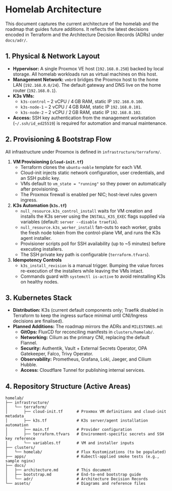 # Homelab Architecture

This document captures the current architecture of the homelab and the roadmap that guides future additions. It reflects the latest decisions encoded in Terraform and the Architecture Decision Records (ADRs) under `docs/adr/`.

## 1. Physical & Network Layout

- **Hypervisor:** A single Proxmox VE host (`192.168.0.250`) backed by local storage. All homelab workloads run as virtual machines on this host.
- **Management Network:** `vmbr0` bridges the Proxmox host to the home LAN (`192.168.0.0/24`). The default gateway and DNS live on the home router (`192.168.0.1`).
- **K3s VMs:**
  - `k3s-control` – 2 vCPU / 4 GB RAM, static IP `192.168.0.100`.
  - `k3s-node-1` – 2 vCPU / 4 GB RAM, static IP `192.168.0.101`.
  - `k3s-node-2` – 2 vCPU / 2 GB RAM, static IP `192.168.0.102`.
- **Access:** SSH key authentication from the management workstation (`~/.ssh/id_ed25519`) is required for automation and manual maintenance.

## 2. Provisioning & Bootstrap Flow

All infrastructure under Proxmox is defined in `infrastructure/terraform/`.

1. **VM Provisioning (`cloud-init.tf`)**
   - Terraform clones the `ubuntu-noble` template for each VM.
   - Cloud-init injects static network configuration, user credentials, and an SSH public key.
   - VMs default to `vm_state = "running"` so they power on automatically after provisioning.
   - The Proxmox firewall is enabled per NIC; host-level rules govern ingress.
2. **K3s Automation (`k3s.tf`)**
   - `null_resource.k3s_control_install` waits for VM creation and installs the K3s server using the `INSTALL_K3S_EXEC` flags supplied via variables (default: `server --disable traefik`).
   - `null_resource.k3s_worker_install` fan-outs to each worker, grabs the fresh node token from the control-plane VM, and runs the K3s agent installer.
   - Provisioner scripts poll for SSH availability (up to ~5 minutes) before executing installers.
   - The SSH private key path is configurable (`terraform.tfvars`).
3. **Idempotency Controls**
   - `k3s_install_revision` is a manual trigger. Bumping the value forces re-execution of the installers while leaving the VMs intact.
   - Commands guard with `systemctl is-active` to avoid reinstalling K3s on healthy nodes.

## 3. Kubernetes Stack

- **Distribution:** K3s (current default components only; Traefik disabled in Terraform to keep the ingress surface minimal until CNI/Ingress decisions are finalised).
- **Planned Additions:** The roadmap mirrors the ADRs and `MILESTONES.md`:
  - **GitOps:** FluxCD for reconciling manifests in `clusters/homelab/`.
  - **Networking:** Cilium as the primary CNI, replacing the default Flannel.
  - **Security:** Authentik, Vault + External Secrets Operator, OPA Gatekeeper, Falco, Trivy Operator.
  - **Observability:** Prometheus, Grafana, Loki, Jaeger, and Cilium Hubble.
  - **Access:** Cloudflare Tunnel for publishing internal services.

## 4. Repository Structure (Active Areas)

```
homelab/
├── infrastructure/
│   └── terraform/
│       ├── cloud-init.tf      # Proxmox VM definitions and cloud-init metadata
│       ├── k3s.tf             # K3s server/agent installation automation
│       ├── main.tf            # Provider configuration
│       ├── terraform.tfvars   # Environment-specific secrets and SSH key reference
│       └── variables.tf       # VM and installer inputs
├── clusters/
│   └── homelab/               # Flux Kustomizations (to be populated)
├── apps/                      # Kubectl-applied smoke tests (e.g., sample nginx)
├── docs/
│   ├── architecture.md        # This document
│   ├── bootstrap.md           # End-to-end bootstrap guide
│   └── adr/                   # Architecture Decision Records
└── assets/                    # Diagrams and reference files
```
